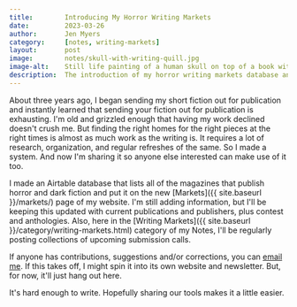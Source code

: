 ```yaml
---
title:        Introducing My Horror Writing Markets
date:         2023-03-26
author:       Jen Myers
category:     [notes, writing-markets]
layout:       post
image:        notes/skull-with-writing-quill.jpg
image-alt:    Still life painting of a human skull on top of a book with an overturned glass and a writing quill
description:  The introduction of my horror writing markets database and the beginning of my regular market updates
---
```


About three years ago, I began sending my short fiction out for publication and instantly learned that sending your fiction out for publication is exhausting. I'm old and grizzled enough that having my work declined doesn't crush me. But finding the right homes for the right pieces at the right times is almost as much work as the writing is. It requires a lot of research, organization, and regular refreshes of the same. So I made a system. And now I'm sharing it so anyone else interested can make use of it too.

I made an Airtable database that lists all of the magazines that publish horror and dark fiction and put it on the new [Markets]({{ site.baseurl }}/markets/) page of my website. I'm still adding information, but I'll be keeping this updated with current publications and publishers, plus contest and anthologies. Also, here in the [Writing Markets]({{ site.baseurl }}/category/writing-markets.html) category of my Notes, I'll be regularly posting collections of upcoming submission calls.

If anyone has contributions, suggestions and/or corrections, you can [email me](mailto:hello@jenmyers.net). If this takes off, I might spin it into its own website and newsletter. But, for now, it'll just hang out here.

It's hard enough to write. Hopefully sharing our tools makes it a little easier. 
